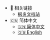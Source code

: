 - 🌟 相关链接
  - [枫炎文档站](https://aaron8052.github.io/FengYan-Documentation)
- :cn: 简体中文
    - [:cn: 简体中文](/)
    - [:uk: English](en/)